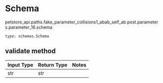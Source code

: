 # Schema
petstore_api.paths.fake_parameter_collisions1_abab_self_ab.post.parameters.parameter_16.schema
```
type: schemas.Schema
```

## validate method
Input Type | Return Type | Notes
------------ | ------------- | -------------
str | str |
